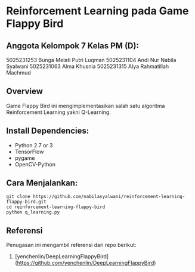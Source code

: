 # Reinforcement Learning pada Game Flappy Bird 

## Anggota Kelompok 7 Kelas PM (D):
5025231253	Bunga Melati Putri Luqman
5025231104	Andi Nur Nabila Syalwani
5025231063	Alma Khusnia
5025231315	Alya Rahmatillah Machmud

## Overview
Game Flappy Bird ini mengimplementasikan salah satu algoritma Reinforcement Learning yakni Q-Learning.

## Install Dependencies:
* Python 2.7 or 3
* TensorFlow
* pygame
* OpenCV-Python

## Cara Menjalankan:
```
git clone https://github.com/nabilasyalwani/reinforcement-learning-flappy-bird.git
cd reinforcement-learning-flappy-bird
python q_learning.py
```

## Referensi
Penugasan ini mengambil referensi dari repo berikut:
1. [yenchenlin/DeepLearningFlappyBird] (https://github.com/yenchenlin/DeepLearningFlappyBird)
